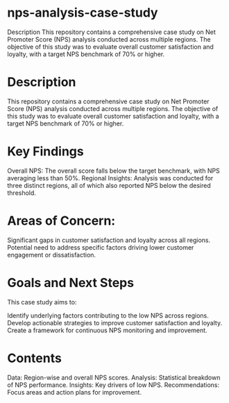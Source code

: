 # nps-analysis-case-study
Description This repository contains a comprehensive case study on Net Promoter Score (NPS) analysis conducted across multiple regions. The objective of this study was to evaluate overall customer satisfaction and loyalty, with a target NPS benchmark of 70% or higher.
# Description
This repository contains a comprehensive case study on Net Promoter Score (NPS) analysis conducted across multiple regions. The objective of this study was to evaluate overall customer satisfaction and loyalty, with a target NPS benchmark of 70% or higher.

# Key Findings
Overall NPS: The overall score falls below the target benchmark, with NPS averaging less than 50%.
Regional Insights: Analysis was conducted for three distinct regions, all of which also reported NPS below the desired threshold.
# Areas of Concern:
Significant gaps in customer satisfaction and loyalty across all regions.
Potential need to address specific factors driving lower customer engagement or dissatisfaction.
# Goals and Next Steps
This case study aims to:

Identify underlying factors contributing to the low NPS across regions.
Develop actionable strategies to improve customer satisfaction and loyalty.
Create a framework for continuous NPS monitoring and improvement.
# Contents
Data: Region-wise and overall NPS scores.
Analysis: Statistical breakdown of NPS performance.
Insights: Key drivers of low NPS.
Recommendations: Focus areas and action plans for improvement.
